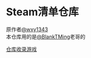 # Steam清单仓库
原作者[@wxy1343](https://github.com/wxy1343)  
本仓库用的是[@BlankTMing](https://github.com/BlankTMing)老哥的

[仓库收录游戏](https://github.com/liaofulong/Manifest-AutoUpdate/blob/data/apps.xlsx)
